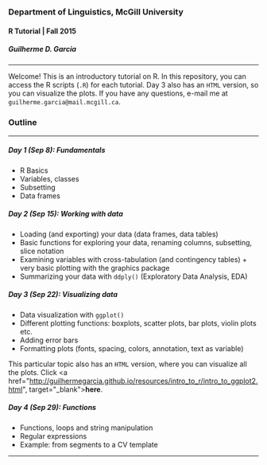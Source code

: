 ### Department of Linguistics, McGill University
#### R Tutorial | Fall 2015
##### Guilherme D. Garcia

---

Welcome! This is an introductory tutorial on R. In this repository, you can access the R scripts (```.R```) for each tutorial. Day 3 also has an ```HTML``` version, so you can visualize the plots. If you have any questions, e-mail me at ```guilherme.garcia@mail.mcgill.ca```.

### Outline

---

##### Day 1 (Sep 8): Fundamentals

- R Basics
- Variables, classes
- Subsetting
- Data frames

##### Day 2 (Sep 15): Working with data

- Loading (and exporting) your data (data frames, data tables)
- Basic functions for exploring your data, renaming columns, subsetting, slice notation
- Examining variables with cross-tabulation (and contingency tables) + very basic plotting with the graphics package
- Summarizing your data with ```ddply()``` (Exploratory Data Analysis, EDA)

##### Day 3 (Sep 22): Visualizing data

- Data visualization with ```ggplot()```
- Different plotting functions: boxplots, scatter plots, bar plots, violin plots etc.
- Adding error bars
- Formatting plots (fonts, spacing, colors, annotation, text as variable)

This particular topic also has an ```HTML``` version, where you can visualize all the plots. Click <a href="http://guilhermegarcia.github.io/resources/intro_to_r/intro_to_ggplot2.html", target="_blank">**here**</a>.

##### Day 4 (Sep 29): Functions

- Functions, loops and string manipulation
- Regular expressions
- Example: from segments to a CV template

---
